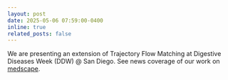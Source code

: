 ```yaml
---
layout: post
date: 2025-05-06 07:59:00-0400
inline: true
related_posts: false
---
```


We are presenting an extension of Trajectory Flow Matching at Digestive Diseases Week (DDW) @ San Diego. See news coverage of our work on [medscape](
https://www.medscape.com/viewarticle/acute-gi-bleeds-icu-ai-algorithm-predicts-transfusion-need-2025a1000etj).